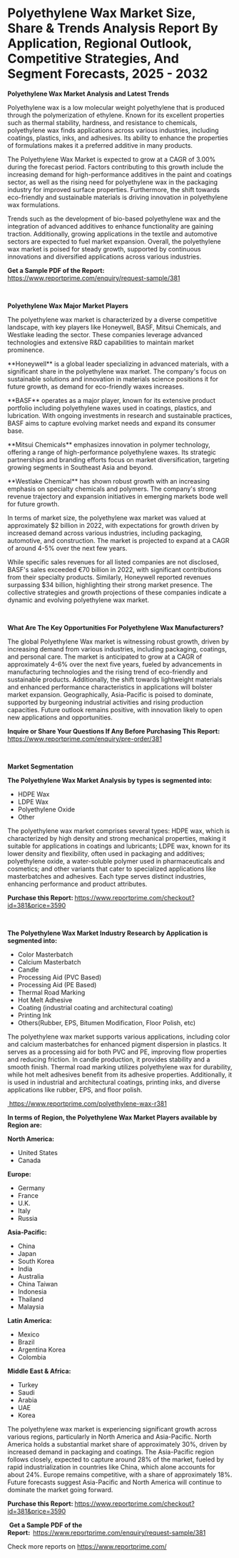 <p><h1>Polyethylene Wax Market Size, Share & Trends Analysis Report By Application, Regional Outlook, Competitive Strategies, And Segment Forecasts, 2025 - 2032</h1></p><p><strong>Polyethylene Wax Market Analysis and Latest Trends</strong></p>
<p><p>Polyethylene wax is a low molecular weight polyethylene that is produced through the polymerization of ethylene. Known for its excellent properties such as thermal stability, hardness, and resistance to chemicals, polyethylene wax finds applications across various industries, including coatings, plastics, inks, and adhesives. Its ability to enhance the properties of formulations makes it a preferred additive in many products.</p><p>The Polyethylene Wax Market is expected to grow at a CAGR of 3.00% during the forecast period. Factors contributing to this growth include the increasing demand for high-performance additives in the paint and coatings sector, as well as the rising need for polyethylene wax in the packaging industry for improved surface properties. Furthermore, the shift towards eco-friendly and sustainable materials is driving innovation in polyethylene wax formulations. </p><p>Trends such as the development of bio-based polyethylene wax and the integration of advanced additives to enhance functionality are gaining traction. Additionally, growing applications in the textile and automotive sectors are expected to fuel market expansion. Overall, the polyethylene wax market is poised for steady growth, supported by continuous innovations and diversified applications across various industries.</p></p>
<p><strong>Get a Sample PDF of the Report:&nbsp;</strong> <a href="https://www.reportprime.com/enquiry/request-sample/381?utm_campaign=2949&utm_medium=2&utm_source=Github&utm_content=ia&utm_term=18032025&utm_id=polyethylene-wax">https://www.reportprime.com/enquiry/request-sample/381</a></p>
<p>&nbsp;</p>
<p><strong>Polyethylene Wax Major Market Players</strong></p>
<p><p>The polyethylene wax market is characterized by a diverse competitive landscape, with key players like Honeywell, BASF, Mitsui Chemicals, and Westlake leading the sector. These companies leverage advanced technologies and extensive R&D capabilities to maintain market prominence.</p><p>**Honeywell** is a global leader specializing in advanced materials, with a significant share in the polyethylene wax market. The company's focus on sustainable solutions and innovation in materials science positions it for future growth, as demand for eco-friendly waxes increases.</p><p>**BASF** operates as a major player, known for its extensive product portfolio including polyethylene waxes used in coatings, plastics, and lubrication. With ongoing investments in research and sustainable practices, BASF aims to capture evolving market needs and expand its consumer base.</p><p>**Mitsui Chemicals** emphasizes innovation in polymer technology, offering a range of high-performance polyethylene waxes. Its strategic partnerships and branding efforts focus on market diversification, targeting growing segments in Southeast Asia and beyond.</p><p>**Westlake Chemical** has shown robust growth with an increasing emphasis on specialty chemicals and polymers. The company's strong revenue trajectory and expansion initiatives in emerging markets bode well for future growth.</p><p>In terms of market size, the polyethylene wax market was valued at approximately $2 billion in 2022, with expectations for growth driven by increased demand across various industries, including packaging, automotive, and construction. The market is projected to expand at a CAGR of around 4-5% over the next few years.</p><p>While specific sales revenues for all listed companies are not disclosed, BASF's sales exceeded €70 billion in 2022, with significant contributions from their specialty products. Similarly, Honeywell reported revenues surpassing $34 billion, highlighting their strong market presence. The collective strategies and growth projections of these companies indicate a dynamic and evolving polyethylene wax market.</p></p>
<p>&nbsp;</p>
<p><strong>What Are The Key Opportunities For Polyethylene Wax Manufacturers?</strong></p>
<p><p>The global Polyethylene Wax market is witnessing robust growth, driven by increasing demand from various industries, including packaging, coatings, and personal care. The market is anticipated to grow at a CAGR of approximately 4-6% over the next five years, fueled by advancements in manufacturing technologies and the rising trend of eco-friendly and sustainable products. Additionally, the shift towards lightweight materials and enhanced performance characteristics in applications will bolster market expansion. Geographically, Asia-Pacific is poised to dominate, supported by burgeoning industrial activities and rising production capacities. Future outlook remains positive, with innovation likely to open new applications and opportunities.</p></p>
<p><strong>Inquire or Share Your Questions If Any Before Purchasing This Report:</strong> <a href="https://www.reportprime.com/enquiry/pre-order/381?utm_campaign=2949&utm_medium=2&utm_source=Github&utm_content=ia&utm_term=18032025&utm_id=polyethylene-wax">https://www.reportprime.com/enquiry/pre-order/381</a></p>
<p>&nbsp;</p>
<p><strong>Market Segmentation</strong></p>
<p><strong>The Polyethylene Wax Market Analysis by types is segmented into:</strong></p>
<p><ul><li>HDPE Wax</li><li>LDPE Wax</li><li>Polyethylene Oxide</li><li>Other</li></ul></p>
<p><p>The polyethylene wax market comprises several types: HDPE wax, which is characterized by high density and strong mechanical properties, making it suitable for applications in coatings and lubricants; LDPE wax, known for its lower density and flexibility, often used in packaging and additives; polyethylene oxide, a water-soluble polymer used in pharmaceuticals and cosmetics; and other variants that cater to specialized applications like masterbatches and adhesives. Each type serves distinct industries, enhancing performance and product attributes.</p></p>
<p><strong>Purchase this Report:&nbsp;</strong><a href="https://www.reportprime.com/checkout?id=381&price=3590&utm_campaign=2949&utm_medium=2&utm_source=Github&utm_content=ia&utm_term=18032025&utm_id=polyethylene-wax">https://www.reportprime.com/checkout?id=381&price=3590</a></p>
<p>&nbsp;</p>
<p><strong>The Polyethylene Wax Market Industry Research by Application is segmented into:</strong></p>
<p><ul><li>Color Masterbatch</li><li>Calcium Masterbatch</li><li>Candle</li><li>Processing Aid (PVC Based)</li><li>Processing Aid (PE Based)</li><li>Thermal Road Marking</li><li>Hot Melt Adhesive</li><li>Coating (industrial coating and architectural coating)</li><li>Printing Ink</li><li>Others(Rubber, EPS, Bitumen Modification, Floor Polish, etc)</li></ul></p>
<p><p>The polyethylene wax market supports various applications, including color and calcium masterbatches for enhanced pigment dispersion in plastics. It serves as a processing aid for both PVC and PE, improving flow properties and reducing friction. In candle production, it provides stability and a smooth finish. Thermal road marking utilizes polyethylene wax for durability, while hot melt adhesives benefit from its adhesive properties. Additionally, it is used in industrial and architectural coatings, printing inks, and diverse applications like rubber, EPS, and floor polish.</p></p>
<p><a href="https://www.reportprime.com/polyethylene-wax-r381?utm_campaign=2949&utm_medium=2&utm_source=Github&utm_content=ia&utm_term=18032025&utm_id=polyethylene-wax">&nbsp;https://www.reportprime.com/polyethylene-wax-r381</a></p>
<p><strong>In terms of Region, the Polyethylene Wax Market Players available by Region are:</strong></p>
<p>
    <p> <strong> North America: </strong>
        <ul>
            <li>United States</li>
            <li>Canada</li>
        </ul>
        </p> 
    <p> <strong> Europe: </strong>
        <ul>
            <li>Germany</li>
            <li>France</li>
            <li>U.K.</li>
            <li>Italy</li>
            <li>Russia</li>
        </ul>
        </p> 
    <p> <strong> Asia-Pacific: </strong>
        <ul>
            <li>China</li>
            <li>Japan</li>
            <li>South Korea</li>
            <li>India</li>
            <li>Australia</li>
            <li>China Taiwan</li>
            <li>Indonesia</li>
            <li>Thailand</li>
            <li>Malaysia</li>
        </ul>
        </p> 
    <p> <strong> Latin America: </strong>
        <ul>
            <li>Mexico</li>
            <li>Brazil</li>
            <li>Argentina Korea</li>
            <li>Colombia</li>
        </ul>
        </p> 
    <p> <strong> Middle East & Africa: </strong>
        <ul>
            <li>Turkey</li>
            <li>Saudi</li>
            <li>Arabia</li>
            <li>UAE</li>
            <li>Korea</li>
        </ul>
    </p>
    </p>
<p><p>The polyethylene wax market is experiencing significant growth across various regions, particularly in North America and Asia-Pacific. North America holds a substantial market share of approximately 30%, driven by increased demand in packaging and coatings. The Asia-Pacific region follows closely, expected to capture around 28% of the market, fueled by rapid industrialization in countries like China, which alone accounts for about 24%. Europe remains competitive, with a share of approximately 18%. Future forecasts suggest Asia-Pacific and North America will continue to dominate the market going forward.</p></p>
<p><strong>Purchase this Report: </strong><a href="https://www.reportprime.com/checkout?id=381&price=3590&utm_campaign=2949&utm_medium=2&utm_source=Github&utm_content=ia&utm_term=18032025&utm_id=polyethylene-wax">https://www.reportprime.com/checkout?id=381&price=3590</a></p>
<p>&nbsp;<strong>Get a Sample PDF of the Report:&nbsp;&nbsp;</strong><a href="https://www.reportprime.com/enquiry/request-sample/381?utm_campaign=2949&utm_medium=2&utm_source=Github&utm_content=ia&utm_term=18032025&utm_id=polyethylene-wax">https://www.reportprime.com/enquiry/request-sample/381</a></p>
<p><strong></strong></p>
<p>Check more reports on <a href="https://www.reportprime.com/?utm_campaign=2949&utm_medium=2&utm_source=Github&utm_content=ia&utm_term=18032025&utm_id=polyethylene-wax">https://www.reportprime.com/</a></p>